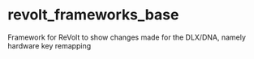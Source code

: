 revolt_frameworks_base
======================

Framework for ReVolt to show changes made for the DLX/DNA, namely hardware key remapping

